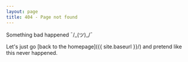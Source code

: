 ```yaml
---
layout: page
title: 404 - Page not found
---
```


Something bad happened ¯/\_(ツ)_/¯

Let's just go [back to the homepage]({{ site.baseurl }}/) and pretend like this never happened.

